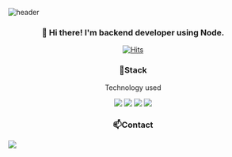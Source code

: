 ![header](https://capsule-render.vercel.app/api?type=waving&color=gradient&height=200&text=YoungRockKim&fontAlign=70&fontAlignY=40&animation=twinkling)

<h3 align=center>👋 Hi there! I'm backend developer using Node. </h3>

<div align=center>
  
[![Hits](https://hits.seeyoufarm.com/api/count/incr/badge.svg?url=https%3A%2F%2Fgithub.com%2FYoungRockKim%2FYoungRockKim&count_bg=%2379C83D&title_bg=%23555555&icon=myspace.svg&icon_color=%23E7E7E7&title=hits&edge_flat=false)](https://hits.seeyoufarm.com)

</div>
<h3 align="center">📌Stack</h3>
<p align="center">Technology used</p>
<div align="center">
 <img src="https://img.shields.io/badge/JavaScript-FFCD11?style=flat-square&logo=JavaScript&logoColor=white"></img>
<img src="https://img.shields.io/badge/Node-green?style=flat-square&logo=Node.js&logoColor=white"></img> <img src="https://img.shields.io/badge/Mysql-grey?style=flat-square&logo=Mysql&logoColor=white"></img> <img src="https://img.shields.io/badge/Express-4B8BBE?style=flat-square&logo=Express&logoColor=white"></img></div>

<h3 align="center">📫Contact</h3>
<!-- <div align="center"><a href="https://devkingstar.tistory.com/"><img src="https://img.shields.io/badge/Blog-20c997?style=flat-square&logo=Blogger&logoColor=white"/></a> 
<a href="#"> -->
<img src="https://img.shields.io/badge/goldhanwool@naver.com-EA4335?style=flat-square&logo=Gmail&logoColor=white&link=mailto:goldhanwool@naver.com"/></a>

</div>
<!-- <br>
<br>

[![Anurag's GitHub stats](https://github-readme-stats.vercel.app/api?username=YoungRockKim&hide=stars,issues&show_icons=true&count_private=true&theme=tokyonight)](https://github.com/anuraghazra/github-readme-stats)
[![Top Langs](https://github-readme-stats.vercel.app/api/top-langs/?username=YoungRockKim&hide=css,jupyter%20notebook,html&exclude_repo=YoungRockKim,YoungRockKim.github.io&layout=compact&langs_count=8)](https://github.com/anuraghazra/github-readme-stats) -->

